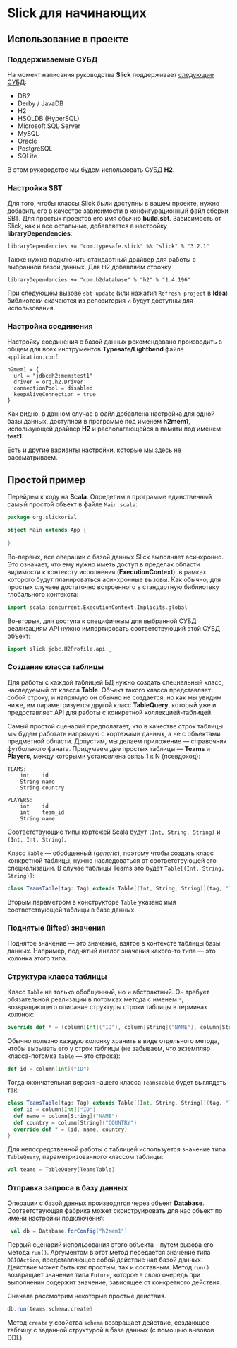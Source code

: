 
# Slick для начинающих

## Использование в проекте

### Поддерживаемые СУБД

На момент написания руководства __Slick__ поддерживает [следующие СУБД](http://slick.lightbend.com/doc/3.2.1/supported-databases.html):

* DB2
* Derby / JavaDB
* H2
* HSQLDB (HyperSQL)
* Microsoft SQL Server
* MySQL
* Oracle
* PostgreSQL
* SQLite

В этом руководстве мы будем использовать СУБД __H2__.

### Настройка SBT

Для того, чтобы классы Slick были доступны в вашем проекте, нужно добавить его в качестве зависимости в
конфигурационный файл сборки SBT. Для простых проектов его имя обычно __build.sbt__. Зависимость от Slick,
как и все остальные, добавляется в настройку __libraryDependencies__:

```sbtshell
libraryDependencies += "com.typesafe.slick" %% "slick" % "3.2.1"
```

Также нужно подключить стандартный драйвер для работы с выбранной базой данных.
Для H2 добавляем строчку

```sbtshell
libraryDependencies += "com.h2database" % "h2" % "1.4.196"
```

При следующем вызове `sbt update` (или нажатия `Refresh project` в __Idea__) библиотеки скачаются из репозитория и будут доступны для использования.

### Настройка соединения 

Настройку соединения с базой данных рекомендовано производить в общем для всех инструментов __Typesafe/Lightbend__ файле `application.conf`:

```
h2mem1 = {
  url = "jdbc:h2:mem:test1"
  driver = org.h2.Driver
  connectionPool = disabled
  keepAliveConnection = true
}
```

Как видно, в данном случае в файл добавлена настройка для одной базы данных, доступной в программе под именем __h2mem1__,
использующей драйвер __H2__ и располагающейся в памяти под именем __test1__.

Есть и другие варианты настройки, которые мы здесь не рассматриваем.

## Простой пример

Перейдем к коду на __Scala__. Определим в программе единственный самый простой объект в файле `Main.scala`:

```scala
package org.slickorial

object Main extends App {
  
}
```

Во-первых, все операции с базой данных Slick выполняет асинхронно.
Это означает, что ему нужно иметь доступ в пределах области видимости к контексту исполнения (__ExecutionContext__),
в рамках которого будут планироваться асинхронные вызовы.
Как обычно, для простых случаев достаточно встроенного в стандартную библиотеку глобального контекста:

```scala
import scala.concurrent.ExecutionContext.Implicits.global
```

Во-вторых, для доступа к специфичным для выбранной СУБД реализациям API нужно импортировать соответствующий этой СУБД объект:

```scala
import slick.jdbc.H2Profile.api._
```

### Создание класса таблицы

Для работы с каждой таблицей БД нужно создать специальный класс, наследуемый от класса __Table__.
Объект такого класса представляет собой строку, и напрямую он обычно не создается,
но как мы увидим ниже, им параметризуется другой класс __TableQuery__,
который уже и предоставляет API для работы с конкретной коллекцией-таблицей.

Самый простой сценарий предполагает, что в качестве строк таблицы мы будем работать напрямую с кортежами данных, а не с объектами
предметной области. Допустим, мы делаем приложение &mdash; справочник футбольного фаната.
Придумаем две простых таблицы &mdash; __Teams__ и __Players__, между которыми установлена связь 1 к N (псевдокод):

```
TEAMS:
    int    id
    String name
    String country
    
PLAYERS:
    int    id
    int    team_id
    String name
``` 

Соответствующие типы кортежей Scala будут `(Int, String, String)` и `(Int, Int, String)`.

Класс `Table` &mdash; обобщенный (_generic_), поэтому чтобы создать класс конкретной таблицы, нужно наследоваться
от соответствующей его специализации. В случае таблицы Teams это будет `Table[(Int, String, String)]`:

```scala
class TeamsTable(tag: Tag) extends Table[(Int, String, String)](tag, "TEAMS")
```

Вторым параметром в конструкторе `Table` указано имя соответствующей таблицы в базе данных.

### Поднятые (lifted) значения

Поднятое значение &mdash; это значение, взятое в контексте таблицы базы данных. Например, поднятый аналог
значения какого-то типа &mdash; это колонка этого типа. 

### Структура класса таблицы

Класс `Table` не только обобщенный, но и абстрактный. Он требует обязательной реализации в потомках метода
с именем `*`, возвращающего описание структуры строки таблицы в терминах колонок:

```scala
override def * = (column[Int]("ID"), column[String]("NAME"), column[String]("COUNTRY"))
```

Обычно полезно каждую колонку хранить в виде отдельного метода, чтобы вызывать его у строк таблицы
(не забываем, что экземпляр класса-потомка `Table` &mdash; это строка):

```scala
def id = column[Int]("ID")
```

Тогда окончательная версия нашего класса `TeamsTable` будет выглядеть так:

```scala
class TeamsTable(tag: Tag) extends Table[(Int, String, String)](tag, "TEAMS") {
  def id = column[Int]("ID")
  def name = column[String]("NAME")
  def country = column[String]("COUNTRY")
  override def * = (id, name, country)
}
```

Для непосредственной работы с таблицей используется значение типа `TableQuery`, параметризованного классом таблицы:

```scala
val teams = TableQuery[TeamsTable]
```

### Отправка запроса в базу данных

Операции с базой данных производятся через объект __Database__.
Соответствующая фабрика может сконструировать для нас объект по имени настройки подключения: 

```scala
 val db = Database.forConfig("h2mem1")
```

Первый сценарий использования этого объекта - путем вызова его метода `run()`. Аргументом в этот
метод передается значение типа `DBIOAction`, представляющее собой действие над базой данных.
Действие может быть как простым, так и составным. Метод `run()` возвращает значение типа `Future`,
которое в свою очередь при выполнении содержит значение, зависящее от конкретного действия.
 
Сначала рассмотрим некоторые простые действия.

```scala
db.run(teams.schema.create)
```

Метод `create` у свойства `schema` возвращает действие, создающее таблицу с заданной структурой
в базе данных (с помощью вызовов DDL).
